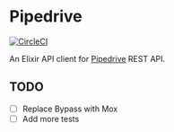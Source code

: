 # Pipedrive

[![CircleCI](https://circleci.com/gh/steady-media/pipedrive.svg?style=svg)](https://circleci.com/gh/steady-media/pipedrive)

An Elixir API client for [Pipedrive](https://developers.pipedrive.com) REST API.

## TODO

- [ ] Replace Bypass with Mox
- [ ] Add more tests
